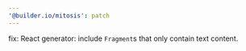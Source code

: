 ```yaml
---
'@builder.io/mitosis': patch
---
```


fix: React generator: include `Fragment`s that only contain text content.
